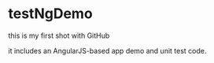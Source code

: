 testNgDemo
==========

this is my first shot with GitHub

it includes an AngularJS-based app demo and unit test code.
